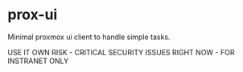 # prox-ui
Minimal proxmox ui client to handle simple tasks.

USE IT OWN RISK - CRITICAL SECURITY ISSUES RIGHT NOW - FOR INSTRANET ONLY
